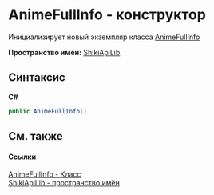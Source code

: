 # AnimeFullInfo - конструктор
 

Инициализирует новый экземпляр класса <a href="T_ShikiApiLib_AnimeFullInfo.md">AnimeFullInfo</a>

**Пространство имён:**&nbsp;<a href="N_ShikiApiLib.md">ShikiApiLib</a><br />

## Синтаксис

**C#**<br />
``` C#
public AnimeFullInfo()
```


## См. также


#### Ссылки
<a href="T_ShikiApiLib_AnimeFullInfo.md">AnimeFullInfo - Класс</a><br /><a href="N_ShikiApiLib.md">ShikiApiLib - пространство имён</a><br />